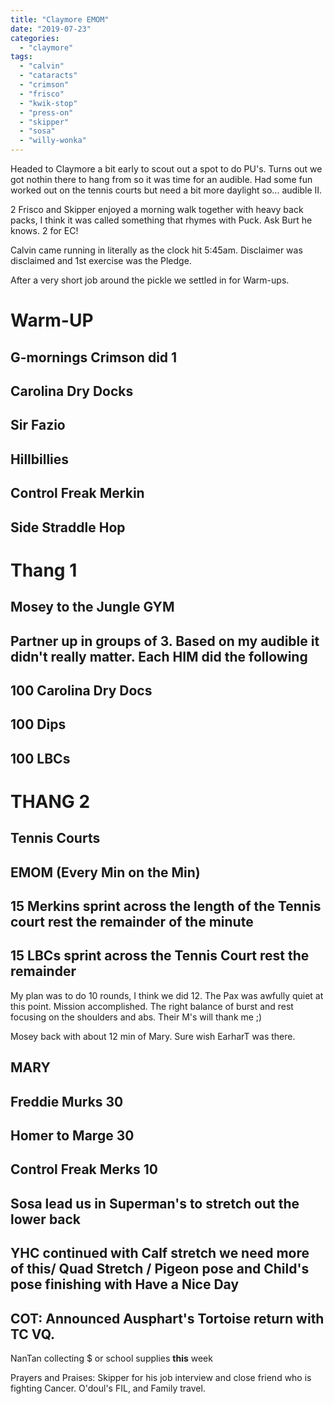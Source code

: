 ```yaml
---
title: "Claymore EMOM"
date: "2019-07-23"
categories: 
  - "claymore"
tags: 
  - "calvin"
  - "cataracts"
  - "crimson"
  - "frisco"
  - "kwik-stop"
  - "press-on"
  - "skipper"
  - "sosa"
  - "willy-wonka"
---
```


Headed to Claymore a bit early to scout out a spot to do PU's. Turns out we got nothin there to hang from so it was time for an audible. Had some fun worked out on the tennis courts but need a bit more daylight so... audible II.

2 Frisco and Skipper enjoyed a morning walk together with heavy back packs, I think it was called something that rhymes with Puck. Ask Burt he knows. 2 for EC!

Calvin came running in literally as the clock hit 5:45am. Disclaimer was disclaimed and 1st exercise was the Pledge.

After a very short job around the pickle we settled in for Warm-ups.

# **Warm-UP**

## G-mornings Crimson did 1

## Carolina Dry Docks

## Sir Fazio

## Hillbillies

## Control Freak Merkin

## Side Straddle Hop

# **Thang 1**

## Mosey to the Jungle GYM

## Partner up in groups of 3. Based on my audible it didn't really matter. Each HIM did the following

## 100 Carolina Dry Docs

## 100 Dips

## 100 LBCs

# **THANG 2**

## Tennis Courts

## EMOM (Every Min on the Min)

## 15 Merkins sprint across the **length** of the Tennis court rest the remainder of **the** minute

## 15 LBCs sprint across the Tennis Court rest the remainder

My plan was to do 10 rounds, I think we did 12. The Pax was awfully quiet at this point. Mission accomplished. The right balance of burst and rest focusing on the shoulders and abs. Their M's will thank me ;)

Mosey back with about 12 min of Mary. Sure wish EarharT was there.

## MARY

## Freddie Murks 30

## Homer to Marge 30

## Control Freak Merks 10

## Sosa lead us in **Superman's** to stretch out the lower back

## YHC continued with Calf stretch we need more of this/ Quad Stretch / Pigeon pose and Child's pose finishing with Have a Nice Day

## COT: Announced Ausphart's Tortoise return with TC VQ.

NanTan collecting $ or school supplies **this** week

Prayers and Praises: Skipper for his job interview and close friend who is fighting Cancer. O'doul's FIL, and Family travel.
